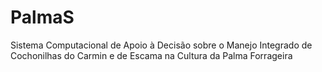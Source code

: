 # PalmaS
Sistema Computacional de Apoio à Decisão sobre o Manejo Integrado de Cochonilhas do Carmin e de Escama na Cultura da Palma Forrageira
